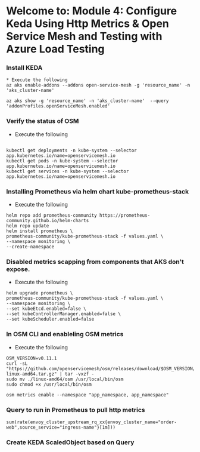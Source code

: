 # Welcome to: Module 4: Configure Keda Using Http Metrics & Open Service Mesh and Testing with Azure Load Testing

### Install KEDA
```
* Execute the following
az aks enable-addons --addons open-service-mesh -g 'resource_name' -n 'aks_cluster-name'

az aks show -g 'resource_name' -n 'aks_cluster-name'  --query 'addonProfiles.openServiceMesh.enabled'
```

### Verify the status of OSM

* Execute the following

```

kubectl get deployments -n kube-system --selector app.kubernetes.io/name=openservicemesh.io
kubectl get pods -n kube-system --selector app.kubernetes.io/name=openservicemesh.io
kubectl get services -n kube-system --selector app.kubernetes.io/name=openservicemesh.io
```

### Installing Prometheus via helm chart kube-prometheus-stack

* Execute the following

```
helm repo add prometheus-community https://prometheus-community.github.io/helm-charts
helm repo update
helm install prometheus \
prometheus-community/kube-prometheus-stack -f values.yaml \
--namespace monitoring \
--create-namespace

```

### Disabled metrics scapping from components that AKS don't expose.

* Execute the following

```
helm upgrade prometheus \
prometheus-community/kube-prometheus-stack -f values.yaml \
--namespace monitoring \
--set kubeEtcd.enabled=false \
--set kubeControllerManager.enabled=false \
--set kubeScheduler.enabled=false

```

### In OSM CLI and enableling OSM metrics

* Execute the following


```
OSM_VERSION=v0.11.1
curl -sL "https://github.com/openservicemesh/osm/releases/download/$OSM_VERSION/osm-$OSM_VERSION-linux-amd64.tar.gz" | tar -vxzf -
sudo mv ./linux-amd64/osm /usr/local/bin/osm
sudo chmod +x /usr/local/bin/osm

osm metrics enable --namespace "app_namespace, app_namespace"
```
### Query to run in Prometheus to pull http metrics

```
sum(rate(envoy_cluster_upstream_rq_xx{envoy_cluster_name="order-web",source_service="ingress-name"}[1m]))
```
### Create KEDA ScaledObject based on Query

```

```

